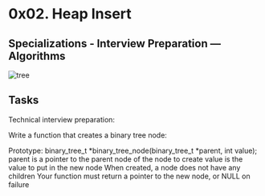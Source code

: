 # 0x02. Heap Insert
## Specializations - Interview Preparation ― Algorithms

![tree](https://i.imgur.com/Jy2zM5X.png)
## Tasks

Technical interview preparation:

Write a function that creates a binary tree node:

Prototype: binary_tree_t *binary_tree_node(binary_tree_t *parent, int value);
parent is a pointer to the parent node of the node to create
value is the value to put in the new node
When created, a node does not have any children
Your function must return a pointer to the new node, or NULL on failure